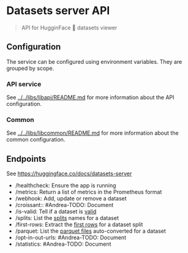 # Datasets server API

> API for HugginFace 🤗 datasets viewer

## Configuration

The service can be configured using environment variables. They are grouped by scope.

### API service

See [../../libs/libapi/README.md](../../libs/libapi/README.md) for more information about the API configuration.

### Common

See [../../libs/libcommon/README.md](../../libs/libcommon/README.md) for more information about the common configuration.

## Endpoints

See https://huggingface.co/docs/datasets-server

- /healthcheck: Ensure the app is running
- /metrics: Return a list of metrics in the Prometheus format
- /webhook: Add, update or remove a dataset
- /croissant:: #Andrea-TODO: Document
- /is-valid: Tell if a dataset is [valid](https://huggingface.co/docs/datasets-server/valid)
- /splits: List the [splits](https://huggingface.co/docs/datasets-server/splits) names for a dataset
- /first-rows: Extract the [first rows](https://huggingface.co/docs/datasets-server/first_rows) for a dataset split
- /parquet: List the [parquet files](https://huggingface.co/docs/datasets-server/parquet) auto-converted for a dataset
- /opt-in-out-urls: #Andrea-TODO: Document
- /statistics: #Andrea-TODO: Document